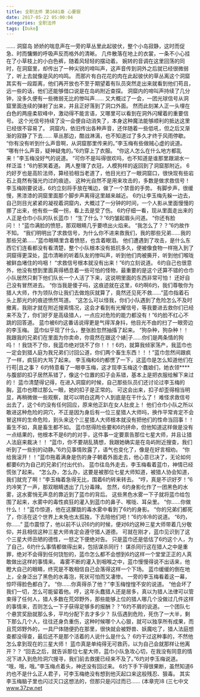 ```yaml
---
title: 全职法师 第1681章 心要狠
date: 2017-05-22 05:00:04
categories: 全职法师
tags: [Duke]
---
```


……
洞窟岛
娇娇的喘息声在一旁的草丛里此起彼伏，整个小岛寂静，这时而促急、时而慵懒的呼吸声反而格外的清晰。
几件散落在地上的衣裳，一条不小心挂在了小草枝上的小白色裤，随着风轻轻的摆动着。
婉转的音调在这里回荡的同时，在洞窟里，却传出了一种尖锐的啼叫声，这声音传到洞外之后就已经很微弱了，听上去就像是风的呜鸣。
而那片有白花花的肉在此起彼伏的草丛离这个洞窟其实有一段距离，他们再开放也不至于期望着有队员突然走出来就看到他们苟且，远一些的话，他们还能够借口说是在岛屿附近查探。
洞窟内的啼叫声持续了几分钟，没多久便有一些微弱无比的惨叫声……
又大概过了一会，一团光球信号从洞窟里面连续的弹射了出来，并且正好落到了洞口外面。
然而此刻某人正一头埋在白色的两座柔软峰中，激动得不能言语，又哪里可以看到在洞外闪耀着的重要信号。
这个光信号持续了没一会便自动消失了，本身这种魔法能够顺利的抵达这里已经很不容易了。
洞窟内，依旧传出各种声音，还伴随着一些低吼，但之后又渐渐的寂静了下去……
草丛那边，酣战淋漓，也不知道过了多久才终于风雨停歇。
“你有没有听到什么声音啊，从洞窟那里传来的。”李玉梅有些做贼心虚的说道。
“哪有什么声音，疑神疑鬼的。”6灼穿上了衣服。
“你这人怎么在什么地方都乱来！”李玉梅没好气的说道。
“可你不是叫得很欢吗，也不知道是谁那里跟湖水一样泛滥！”6灼邪笑着道。
两人整理了衣冠，人模狗样的返回到了洞窟那附近。
6灼好歹也是高阶法师，算经验相当老道了，他目光扫了一眼洞窟口，很快现有些岩石上竟然有强光灼过的痕迹。
这种光自然不是用来攻击的，多数是做求救信号！
李玉梅刚要说话，6灼立刻将手放在嘴边，做了一个禁音的手势。
有脚步声，很缓慢，黑漆漆的洞窟里面那个脚步声离得这里越来越近。
6灼让李玉梅先躲一边去，自己则目光紧紧的凝视着洞窟内，大概过了一分钟的时间，一个人影从里面慢慢的挪了出来，他有些一瘸一拐，看上去是受了伤。
6灼仔细一看，现从里面走出来的人正是仓巾小队的队长蓝巾！
“生了什么？”6灼皱起眉头问道。
“你还有脸问！！”蓝巾满脸的愤怒，那双眼睛几乎要喷出火焰来。
“我怎么了？？”6灼故作不知。
“我们明明出了求救信号，为什么你不进来救我们，我的那些兄弟……我的那些兄弟……”蓝巾眼睛里含着愤怒，也含着眼泪。
他们遭遇到了攻击，是什么东西它们连看都没有看清楚，整个小队根本没有抵抗多久，便被像食物一样拖入到了洞窟得更深处，蓝巾清晰的听着队友的惨叫声，听到他们肉被撕开，听到他们喉咙被鲜血堵住的呜咽！
“求救信号根本就没有出来！”6灼立刻说道。
6灼自己也很意外，他没有想到里面真得栖息着一些可怕的怪物，最重要的是这个还算不错的仓巾小队居然只剩下他们队长一个人活了下来，这说明里面的东西非常可怕！
还好自己没有冒然进去。
“你当我是傻子吗，这痕迹就在这里，6灼啊6灼，我们尊敬你为猎人大师，作为领队你让我们去做炮灰就算了，竟然还见死不救……”蓝巾指着石头上那光灼的痕迹愤然骂道。
“这怎么可以怪我，你们小队遇到了危险怎么不及时撤离，我刚才就在附近搜索情况，这会才看到有光耀信号，等我要进去救你们已经来不及了，你们好歹是高级猎人，一点应对危险的能力都没有！”6灼脸不红心不跳的回答道。
蓝巾被6灼这番话说得更是气得浑身抖，他目光不由的扫了一眼旁边的李玉梅。
蓝巾似乎现了什么，整张脸忽然抽搐了起来。
“狗杂种，狗杂种！！我跟我的兄弟们在里面为你卖命，你竟然在跟这个婊|子……你们是两条情的狗吗！！我饶不了你，我蓝巾绝对饶不了你！！！6灼，就算我倾家荡产，我蓝巾也一定会到猎人庭为我兄弟们讨回公道，你们两个畜生东西！！！”蓝巾忽然间跟疯了一样，疯狂的大骂了起来。
李玉梅和6灼都愣了一下，这蓝巾是怎么知道他们在行苟|且之事？
6灼特意看了一眼李玉梅，这才现李玉梅这个蠢娘们，她衣领****与腹部的扣子居然系错了，像这个位置的扣子会系错，基本上是把衣服给解下来过的！
蓝巾清楚得记得，在进入洞窟的时候，自己那些队员们还讨论过李玉梅的胸，蓝巾也瞟过那么一眼，她的扣子是正常的。
可这会出来，扣子却歪得相当明显，再稍微做一些观察，就可以明白这两个人到底是在干什么了！
难怪求救信号出去了，这个6灼没有任何回应，原来他正趴在女人肚皮上！
他们仓巾小队之所以敢进这种危险的洞穴，不正是因为身后有一位三星猎人大师吗，换作平常肯定不会冒这样的生命危险，到头来这个三星猎人大师根本就没有把他们的性命当回事！！
畜生不如，真是畜生都不如。
蓝巾怒得险些要和6灼拼命，但他知道这样做是没有一点结果的，他根本不是6灼的对手，这件事一定要禀告那位七星大师，并且让猎人法庭来裁决！！
“蓝巾，你不要胡乱猜想，我跟她确实是在岛屿附近搜查，我们听到了一些别的动静。”6灼见事情败露了，语气也变化了，像是在好言相劝。
“你给我滚开！！”蓝巾拖着满身是伤的身子朝着外面走去，他心意已决了，无论如何都要6灼为自己的兄弟们付出代价。
蓝巾往岛外走去，李玉梅看着蓝巾，神情已经慌张了起来。
“怎么办，怎么办，这要是被那位七星大师知道，被猎人协会知道，我们就完了啊！”李玉梅着急得无比，围着6灼转来转去。
“哼，真是不识好歹！”6灼冷笑了一声，那双眼睛透出了几分毒辣。
忽然，6灼身影化作了一团黑色的水雾，这水雾悄无声息的靠近到了蓝巾的背后。
这些黑色水雾一下子就将蓝巾给包围了起来，水雾中的毒性疯狂的灌入到蓝巾的鼻子、喉咙、耳朵里。
“你……你做什么！！”蓝巾惊道，他在这朦胧的毒水雾中看到了6灼的身影。
“你的兄弟们都死了，你活在这个世界上未免也太孤独，下去陪他们吧！”6灼冷冷的说道。
“6灼，你……”
蓝巾震惊了，他以前不认识6灼的时候，便对6灼这种三星大师带着几分敬仰，并且相信这种三星大师肯定会遵守猎人道德。
可就在刚才，蓝巾见识到了这个三星大师丑陋的德性，一怒之下便绝对告。
只是蓝巾还是低估了6灼这个人，为了自己，6灼什么事情都做得出来，包括谋杀同行！
谋杀同行这在猎人之中是重罪，绝对不会得到任何饶恕的，蓝巾怎么都不会想到6灼这样一个堂堂正正的人真敢做出这样的事情来。
毒雾不断的灌入到咽喉之中，蓝巾慢慢得说不出话来，他瞪大自己的眼睛，终究是不敢相信自己会落得这样一个下场。
蓝巾缓缓的倒在地上，全身泛出了黑色的水毒泡，死状可怕而又凄惨。
一旁的李玉梅看着这一幕，惊吓得脸色都白了。
“你……你真得杀了他？”李玉梅惶惶不安的说道。
“他会坏了我们一切，怎么可能留着他。哼，这年头蠢猎人还是居多，真以为猎人法律可以管束得了任何人，猎人多数在荒郊野外，那些能够上位的猎人哪几个没做过几件这样的事情来，否则怎么一下子获得足够多的报酬？？”6灼不屑的说道。
一个团队七个悬赏奖励就那么多，平均分配下去才多少？
队伍遇到危险，死伤了一大半，剩下那么几个人，往往还身负重伤，这种时候哪个人心狠，就可以独享所有成果，而且荒郊野外的，一具尸体随便扔在那里，很快就会被野兽、妖魔吃了，猎人法庭想查都没得查，最后还不是那个活着的人说什么是什么？
6灼干过这种事的，不然他怎么拿到现在的三星大师！
蓝巾真是单纯得无可救药，以为自己会就那样让他离开？？
“回去之后，就告诉那位七星大师，蓝巾小队急攻心切，在我没有同意的情况下进入到危险洞穴搜寻，我们前去救援已经来不及了。”6灼对李玉梅说道。
“哦，哦，哦。”李玉梅点着头，神还没有回过来。
6灼下手下得很果断，虽然知道6灼也不是什么正人君子，可李玉梅绝没有想到他灭起口来这般残忍、狠毒。
其实李玉梅脑子里也闪过灭口这想法的，但那只是闪过而已……
(本章完)8
(三七中文 www.37zw.net